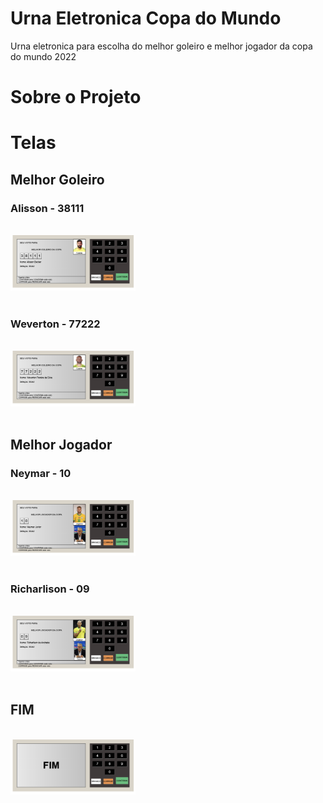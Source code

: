 # Urna Eletronica Copa do Mundo

Urna eletronica para escolha do melhor goleiro e melhor jogador da copa do mundo 2022

# Sobre o Projeto

# Telas

## Melhor Goleiro

### Alisson - 38111

<br />
<img src="images/print-alisson.png" alt="Login" width="200"/>
<br />
<br />

### Weverton - 77222

<br />
<img src="images/print-weverton.png" alt="Login" width="200"/>
<br />
<br />

## Melhor Jogador

### Neymar - 10

<br />
<img src="images/print-neymar.png" alt="Login" width="200"/>
<br />
<br />

### Richarlison - 09

<br />
<img src="images/print-richarlison.png" alt="Login" width="200"/>
<br />
<br />

## FIM

<br />
<img src="images/fim.png" alt="Login" width="200"/>
<br />
<br />